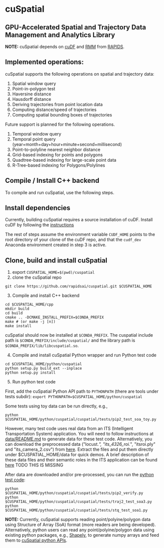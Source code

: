 # cuSpatial
## GPU-Accelerated Spatial and Trajectory Data Management and Analytics Library

**NOTE:** cuSpatial depends on [cuDF](https://github.com/rapidsai/cudf) and
[RMM](https://github.com/rapidsai/rmm) from [RAPIDS](https://rapids.ai/).

## Implemented operations:
cuSpatial supports the following operations on spatial and trajectory data:
1. Spatial window query
2. Point-in-polygon test
3. Haversine distance
4. Hausdorff distance
5. Deriving trajectories from point location data
6. Computing distance/speed of trajectories
7. Computing spatial bounding boxes of trajectories

Future support is planned for the following operations.
1. Temporal window query
2. Temporal point query (year+month+day+hour+minute+second+millisecond)
3. Point-to-polyline nearest neighbor distance
4. Grid-based indexing for points and polygons
5. Quadtree-based indexing for large-scale point data
6. R-Tree-based indexing for Polygons/Polylines
 
## Compile / Install C++ backend
To compile and run cuSpatial, use the following steps.

## Install dependencies

Currently, building cuSpatial requires a source installation of cuDF. Install
cuDF by following the [instructions](https://github.com/rapidsai/cudf/blob/branch-0.10/CONTRIBUTING.md#script-to-build-cudf-from-source)

The rest of steps assume the environment variable `CUDF_HOME` points to the 
root directory of your clone of the cuDF repo, and that the `cudf_dev` Anaconda
environment created in step 3 is active.

## Clone, build and install cuSpatial

1. export `CUSPATIAL_HOME=$(pwd)/cuspatial`
2. clone the cuSpatial repo

```
git clone https://github.com/rapidsai/cuspatial.git $CUSPATIAL_HOME
```

3. Compile and install C++ backend

```
cd $CUSPATIAL_HOME/cpp
mkdir build
cd build
cmake .. -DCMAKE_INSTALL_PREFIX=$CONDA_PREFIX
make # (or make -j [n])
make install
```

cuSpatial should now be installed at `$CONDA_PREFIX`. The cuspatial include path
is `$CONDA_PREFIX/include/cuspatial/` and the library path is
`$CONDA_PREFIX/lib/libcuspatial.so`. 

4. Compile and install cuSpatial Python wrapper and run Python test code

```
cd $CUSPATIAL_HOME/python/cuspatial
python setup.py build_ext --inplace
python setup.py install
```

5. Run python test code <br>

First, add the cuSpatial Python API path to `PYTHONPATH` (there are tools under
tests subdir): `export PYTHONPATH=$CUSPATIAL_HOME/python/cuspatial`

Some tests using toy data can be run directly, e.g.,

```
python  $CUSPATIAL_HOME/python/cuspatial/cuspatial/tests/pip2_test_soa_toy.py
```

However, many test code uses real data from an ITS (Intelligent Transportation
System) application. You will need to follow instructions at
[data/README.md](./data/README.md) to generate data for these test code.
Alternatively, you can download the preprocessed data ("locust.*",
"its_4326_roi.*", "itsroi.ply" and "its_camera_2.csv") from 
[here](https://nvidia-my.sharepoint.com/:u:/p/jiantingz/EdHR7qlaRSVPtw46XYVR9sQBjCcnUHygCuPUC3Hf8gW73A?e=LCr9nK).
Extract the files and put them directly under $CUSPATIAL_HOME/data for quick
demos. A brief description of these data files and their semantic roles in the
ITS application can be found [here](doc/itsdata.md) TODO THIS IS MISSING

After data are downloaded and/or pre-processed, you can run the 
[python test code](python/cuspatial/cuspatial/tests):

```
python  $CUSPATIAL_HOME/python/cuspatial/cuspatial/tests/pip2_verify.py
python  $CUSPATIAL_HOME/python/cuspatial/cuspatial/tests/traj2_test_soa3.py
python  $CUSPATIAL_HOME/python/cuspatial/cuspatial/tests/stq_test_soa1.py
```

**NOTE:** Currently, cuSpatial supports reading point/polyine/polygon data using
Structure of Array (SoA) format (more readers are being developed).
Alternatively, python users can read any point/polyine/polygon data using
existing python packages, e.g., [Shapely](https://pypi.org/project/Shapely/),
to generate numpy arrays and feed them to
[cuSpatial python APIs](python/cuspatial/cuspatial).
